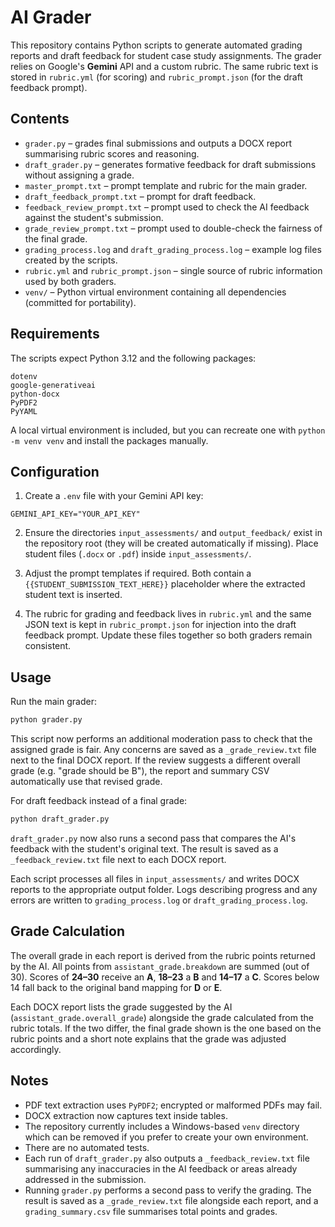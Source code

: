 # AI Grader

This repository contains Python scripts to generate automated grading reports and draft feedback for student case study assignments. The grader relies on Google's **Gemini** API and a custom rubric. The same rubric text is stored in `rubric.yml` (for scoring) and `rubric_prompt.json` (for the draft feedback prompt).

## Contents

- `grader.py` – grades final submissions and outputs a DOCX report summarising rubric scores and reasoning.
- `draft_grader.py` – generates formative feedback for draft submissions without assigning a grade.
- `master_prompt.txt` – prompt template and rubric for the main grader.
- `draft_feedback_prompt.txt` – prompt for draft feedback.
- `feedback_review_prompt.txt` – prompt used to check the AI feedback against the student's submission.
- `grade_review_prompt.txt` – prompt used to double-check the fairness of the final grade.
- `grading_process.log` and `draft_grading_process.log` – example log files created by the scripts.
- `rubric.yml` and `rubric_prompt.json` – single source of rubric information used by both graders.
- `venv/` – Python virtual environment containing all dependencies (committed for portability).

## Requirements

The scripts expect Python 3.12 and the following packages:

```
dotenv
google-generativeai
python-docx
PyPDF2
PyYAML
```

A local virtual environment is included, but you can recreate one with `python -m venv venv` and install the packages manually.

## Configuration

1. Create a `.env` file with your Gemini API key:

```
GEMINI_API_KEY="YOUR_API_KEY"
```

2. Ensure the directories `input_assessments/` and `output_feedback/` exist in the repository root (they will be created automatically if missing). Place student files (`.docx` or `.pdf`) inside `input_assessments/`.

3. Adjust the prompt templates if required. Both contain a `{{STUDENT_SUBMISSION_TEXT_HERE}}` placeholder where the extracted student text is inserted.
4. The rubric for grading and feedback lives in `rubric.yml` and the same JSON text is kept in `rubric_prompt.json` for injection into the draft feedback prompt. Update these files together so both graders remain consistent.

## Usage

Run the main grader:

```bash
python grader.py
```
This script now performs an additional moderation pass to check that the assigned grade is fair. Any concerns are saved as a `_grade_review.txt` file next to the final DOCX report. If the review suggests a different overall grade (e.g. "grade should be B"), the report and summary CSV automatically use that revised grade.

For draft feedback instead of a final grade:

```bash
python draft_grader.py
```

`draft_grader.py` now also runs a second pass that compares the AI's feedback
with the student's original text. The result is saved as a `_feedback_review.txt`
file next to each DOCX report.

Each script processes all files in `input_assessments/` and writes DOCX reports to the appropriate output folder. Logs describing progress and any errors are written to `grading_process.log` or `draft_grading_process.log`.

## Grade Calculation

The overall grade in each report is derived from the rubric points returned by the AI. All points from `assistant_grade.breakdown` are summed (out of 30). Scores of **24–30** receive an **A**, **18–23** a **B** and **14–17** a **C**. Scores below 14 fall back to the original band mapping for **D** or **E**.

Each DOCX report lists the grade suggested by the AI (`assistant_grade.overall_grade`) alongside the grade calculated from the rubric totals. If the two differ, the final grade shown is the one based on the rubric points and a short note explains that the grade was adjusted accordingly.

## Notes

- PDF text extraction uses `PyPDF2`; encrypted or malformed PDFs may fail.
- DOCX extraction now captures text inside tables.
- The repository currently includes a Windows-based `venv` directory which can be removed if you prefer to create your own environment.
- There are no automated tests.
- Each run of `draft_grader.py` also outputs a `_feedback_review.txt` file summarising any inaccuracies in the AI feedback or areas already addressed in the submission.
- Running `grader.py` performs a second pass to verify the grading. The result is saved as a `_grade_review.txt` file alongside each report, and a `grading_summary.csv` file summarises total points and grades.
